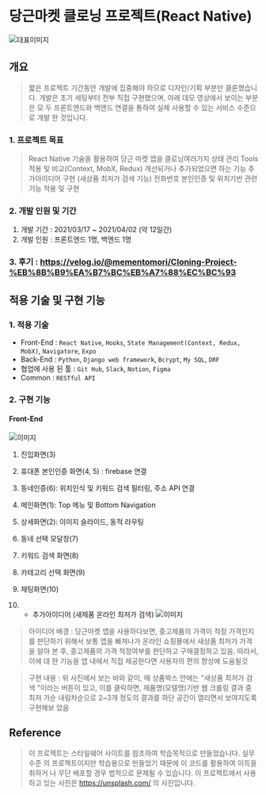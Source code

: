 # 당근마켓 클로닝 프로젝트(React Native)

![대표이미지](https://media.vlpt.us/images/mementomori/post/64932843-5014-4267-9319-1ca4728c9b32/1.gif)

## 개요

> 짧은 프로젝트 기간동안 개발에 집중해야 하므로 디자인/기획 부분만 클론했습니다.
> 개발은 초기 세팅부터 전부 직접 구현했으며, 아래 데모 영상에서 보이는 부분은 모
> 두 프론트엔드와 백앤드 연결을 통하여 실제 사용할 수 있는 서비스 수준으로 개발
> 한 것입니다.

### 1. 프로젝트 목표

> React Native 기술을 활용하여 당근 마켓 앱을 클로닝여러가지 상태 관리 Tools적용
> 및 비교(Context, MobX, Redux) 개선되거나 추가되었으면 하는 기능 추가아이디어
> 구현 (새상품 최저가 검색 기능) 전화번호 본인인증 및 위치기반 관련 기능 적용 및
> 구현

### 2. 개발 인원 및 기간

1. 개발 기간 : 2021/03/17 ~ 2021/04/02 (약 12일간)
2. 개발 인원 : 프론트엔드 1명, 백엔드 1명

### 3. 후기 : https://velog.io/@mementomori/Cloning-Project-%EB%8B%B9%EA%B7%BC%EB%A7%88%EC%BC%93

## 적용 기술 및 구현 기능

### 1. 적용 기술

- Front-End : `React Native`, `Hooks`, `State Management(Context, Redux, MobX)`,
  `Navigatore`, `Expo`
- Back-End : `Python`, `Django web framework`, `Bcrypt`, `My SQL`, `DRF`
- 협업에 사용 된 툴 : `Git Hub`, `Slack`, `Notion`, `Figma`
- Common : `RESTful API`

### 2. 구현 기능

#### Front-End

![이미지](https://media.vlpt.us/images/mementomori/post/aec407ae-36d1-43be-87f9-444015a259ea/%E1%84%89%E1%85%B3%E1%84%8F%E1%85%B3%E1%84%85%E1%85%B5%E1%86%AB%E1%84%89%E1%85%A3%E1%86%BA%202021-04-02%20%E1%84%8B%E1%85%A9%E1%84%8C%E1%85%A5%E1%86%AB%209.41.22.png)

1. 진입화면(3)

2. 휴대폰 본인인증 화면(4, 5) : firebase 연결

3. 동네인증(6): 위치인식 및 키워드 검색 필터링, 주소 API 연결

4. 메인화면(1): Top 메뉴 및 Bottom Navigation

5. 상세화면(2): 이미지 슬라이드, 동적 라우팅

6. 동네 선택 모달창(7)

7. 키워드 검색 화면(8)

8. 카테고리 선택 화면(9)

9. 채팅화면(10)

10. - 추가아이디어 (새제품 온라인 최저가 검색)
      ![이미지](https://media.vlpt.us/images/mementomori/post/d75dc465-e78d-4f8b-aeea-a16e4c20614f/Simulator%20Screen%20Shot%20-%20iPhone%2011%20Pro%20-%202021-04-02%20at%2009.54.36-side.png)

> 아이디어 배경 : 당근마켓 앱을 사용하다보면, 중고제품의 가격이 적정 가격인지를
> 판단하기 위해서 보통 앱을 빠져나가 온라인 쇼핑몰에서 새상품 최저가 가격을 알아
> 본 후, 중고제품의 가격 적정여부를 판단하고 구매결정하고 있음. 따라서, 이에 대
> 한 기능을 앱 내에서 직접 제공한다면 사용자의 편의 향상에 도움될것

> 구현 내용 : 위 사진에서 보는 바와 같이, 매 상품박스 안에는 "새상품 최저가 검색
> "이라는 버튼이 있고, 이를 클릭하면, 제품명(모델명)기반 웹 크롤링 결과 중 최저
> 가순 내림차순으로 2~3개 정도의 결과를 하단 공간이 열리면서 보여지도록 구현해보
> 았음

## Reference

> 이 프로젝트는 스타일쉐어 사이트를 참조하여 학습목적으로 만들었습니다. 실무수준
> 의 프로젝트이지만 학습용으로 만들었기 때문에 이 코드를 활용하여 이득을 취하거
> 나 무단 배포할 경우 법적으로 문제될 수 있습니다. 이 프로젝트에서 사용하고 있는
> 사진은 https://unsplash.com/ 의 사진입니다.
